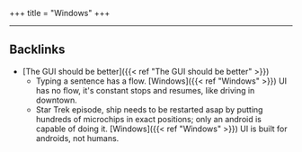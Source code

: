 +++
title = "Windows"
+++




---
## Backlinks
* [The GUI should be better]({{< ref "The GUI should be better" >}})
	* Typing a sentence has a flow. [Windows]({{< ref "Windows" >}}) UI has no flow, it's constant stops and resumes, like driving in downtown.
	* Star Trek episode, ship needs to be restarted asap by putting hundreds of microchips in exact positions; only an android is capable of doing it. [Windows]({{< ref "Windows" >}}) UI is built for androids, not humans.

